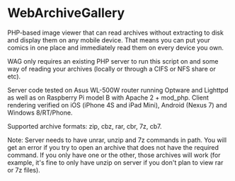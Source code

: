 WebArchiveGallery
=================

PHP-based image viewer that can read archives without extracting to disk and display them on any mobile device. That means you can put your comics in one place and immediately read them on every device you own.

WAG only requires an existing PHP server to run this script on and some way of reading your archives (locally or through a CIFS or NFS share or etc).

Server code tested on Asus WL-500W router running Optware and Lighttpd as well as on Raspberry Pi model B with Apache 2 + mod_php.
Client rendering verified on iOS (iPhone 4S and iPad Mini), Android (Nexus 7) and Windows 8/RT/Phone.

Supported archive formats: zip, cbz, rar, cbr, 7z, cb7.

Note: Server needs to have unrar, unzip and 7z commands in path. You will get an error if you try to open an archive that does not have the required command. If you only have one or the other, those archives will work (for example, it's fine to only have unzip on server if you don't plan to view rar or 7z files).
